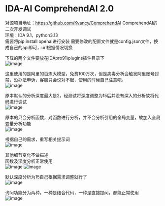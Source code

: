 # IDA-AI ComprehendAI 2.0
对源项目地址：https://github.com/Kvancy/ComprehendAI  ComprehendAI的二次开发调试  
环境：IDA 9.1，python3.13  
需要将pip install openai进行安装 
需要修改的配置文件就是config.json文件，换成自己的api即可，url根据情况切换  
 
下载的两个文件要放在IDApro91\plugins插件目录下  
![image](https://github.com/user-attachments/assets/2b455f95-82be-49a6-b0b9-d550eec3cd94)

这里使用的是阿里的百炼大模型，免费100万次，但是病毒分析会触发阿里账号封禁，没办法申诉，客服只会说对不起，使用的时候自己注意吧。  
![image](https://github.com/user-attachments/assets/854c19c3-d921-4949-a686-640a95c557ac)


原本默认的分析深度最大是2，经测试将深度调整为15后并没有深入的分析故将代码进行调试  
![image](https://github.com/user-attachments/assets/acf0d460-9d41-4553-8046-37bec4ea3e09)


原本的只会分析函数，对函数进行分析，并不会分析引用的全局变量，故加入全局变量分析功能  
![image](https://github.com/user-attachments/assets/57ff17ec-60d6-43ab-a108-02ca96378a63)


根据自己的需求，重写相关提示词  
![image](https://github.com/user-attachments/assets/898bcccc-b7aa-4c4c-abc5-8b2c82b8eda0)

其他细节变化不做描述  
函数及深度分析正常使用  
![image](https://github.com/user-attachments/assets/fa49a116-6de2-4824-931b-e73a32140715)
![image](https://github.com/user-attachments/assets/5ac01907-e9ca-49bb-8543-2816d1ff4919)

默认深度分析为15自己根据需求调整就行了  
![image](https://github.com/user-attachments/assets/92039ab7-7739-4c92-b0f7-de3c64d548db)


询问功能分为两种，一种是结合代码，一种是直接提问，都能正常使用  
![image](https://github.com/user-attachments/assets/5e86f596-c2b1-4acc-86b5-f429a0cdd029)






